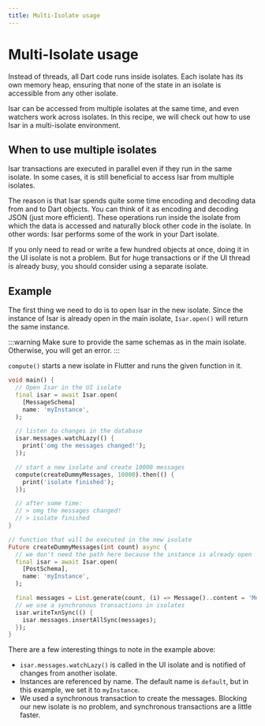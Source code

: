 ```yaml
---
title: Multi-Isolate usage
---
```


# Multi-Isolate usage

Instead of threads, all Dart code runs inside isolates. Each isolate has its own memory heap, ensuring that none of the state in an isolate is accessible from any other isolate.

Isar can be accessed from multiple isolates at the same time, and even watchers work across isolates. In this recipe, we will check out how to use Isar in a multi-isolate environment.

## When to use multiple isolates

Isar transactions are executed in parallel even if they run in the same isolate. In some cases, it is still beneficial to access Isar from multiple isolates.

The reason is that Isar spends quite some time encoding and decoding data from and to Dart objects. You can think of it as encoding and decoding JSON (just more efficient). These operations run inside the isolate from which the data is accessed and naturally block other code in the isolate. In other words: Isar performs some of the work in your Dart isolate.

If you only need to read or write a few hundred objects at once, doing it in the UI isolate is not a problem. But for huge transactions or if the UI thread is already busy, you should consider using a separate isolate.

## Example

The first thing we need to do is to open Isar in the new isolate. Since the instance of Isar is already open in the main isolate, `Isar.open()` will return the same instance.

:::warning
Make sure to provide the same schemas as in the main isolate. Otherwise, you will get an error.
:::

`compute()` starts a new isolate in Flutter and runs the given function in it.

```dart
void main() {
  // Open Isar in the UI isolate
  final isar = await Isar.open(
    [MessageSchema]
    name: 'myInstance',
  );

  // listen to changes in the database
  isar.messages.watchLazy(() {
    print('omg the messages changed!');
  });

  // start a new isolate and create 10000 messages
  compute(createDummyMessages, 10000).then(() {
    print('isolate finished');
  });

  // after some time:
  // > omg the messages changed!
  // > isolate finished
}

// function that will be executed in the new isolate
Future createDummyMessages(int count) async {
  // we don't need the path here because the instance is already open
  final isar = await Isar.open(
    [PostSchema],
    name: 'myInstance',
  );

  final messages = List.generate(count, (i) => Message()..content = 'Message $i');
  // we use a synchronous transactions in isolates
  isar.writeTxnSync(() {
    isar.messages.insertAllSync(messages);
  });
}
```

There are a few interesting things to note in the example above:

- `isar.messages.watchLazy()` is called in the UI isolate and is notified of changes from another isolate.
- Instances are referenced by name. The default name is `default`, but in this example, we set it to `myInstance`.
- We used a synchronous transaction to create the messages. Blocking our new isolate is no problem, and synchronous transactions are a little faster.
